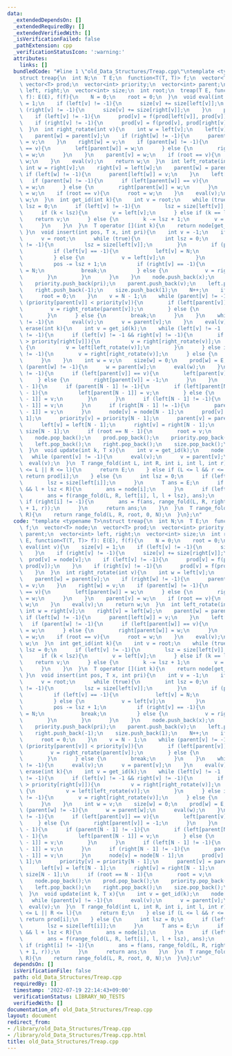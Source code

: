 ```yaml
---
data:
  _extendedDependsOn: []
  _extendedRequiredBy: []
  _extendedVerifiedWith: []
  _isVerificationFailed: false
  _pathExtension: cpp
  _verificationStatusIcon: ':warning:'
  attributes:
    links: []
  bundledCode: "#line 1 \"old_Data_Structures/Treap.cpp\"\ntemplate <typename T>\n\
    struct treap{\n  int N;\n  T E;\n  function<T(T, T)> f;\n  vector<T> node;\n \
    \ vector<T> prod;\n  vector<int> priority;\n  vector<int> parent;\n  vector<int>\
    \ left, right;\n  vector<int> size;\n  int root;\n  treap(T E, function<T(T, T)>\
    \ f): E(E), f(f){\n    N = 0;\n    root = 0;\n  }\n  void eval(int v){\n    size[v]\
    \ = 1;\n    if (left[v] != -1){\n      size[v] += size[left[v]];\n    }\n    if\
    \ (right[v] != -1){\n      size[v] += size[right[v]];\n    }\n    prod[v] = node[v];\n\
    \    if (left[v] != -1){\n      prod[v] = f(prod[left[v]], prod[v]);\n    }\n\
    \    if (right[v] != -1){\n      prod[v] = f(prod[v], prod[right[v]]);\n    }\n\
    \  }\n  int right_rotate(int v){\n    int w = left[v];\n    left[v] = right[w];\n\
    \    parent[w] = parent[v];\n    if (right[w] != -1){\n      parent[right[w]]\
    \ = v;\n    }\n    right[w] = v;\n    if (parent[w] != -1){\n      if (left[parent[w]]\
    \ == v){\n        left[parent[w]] = w;\n      } else {\n        right[parent[w]]\
    \ = w;\n      }\n    }\n    parent[v] = w;\n    if (root == v){\n      root =\
    \ w;\n    }\n    eval(v);\n    return w;\n  }\n  int left_rotate(int v){\n   \
    \ int w = right[v];\n    right[v] = left[w];\n    parent[w] = parent[v];\n   \
    \ if (left[w] != -1){\n      parent[left[w]] = v;\n    }\n    left[w] = v;\n \
    \   if (parent[w] != -1){\n      if (left[parent[w]] == v){\n        left[parent[w]]\
    \ = w;\n      } else {\n        right[parent[w]] = w;\n      }\n    }\n    parent[v]\
    \ = w;\n    if (root == v){\n      root = w;\n    }\n    eval(v);\n    return\
    \ w;\n  }\n  int get_id(int k){\n    int v = root;\n    while (true){\n      int\
    \ lsz = 0;\n      if (left[v] != -1){\n        lsz = size[left[v]];\n      }\n\
    \      if (k < lsz){\n        v = left[v];\n      } else if (k == lsz){\n    \
    \    return v;\n      } else {\n        k -= lsz + 1;\n        v = right[v];\n\
    \      }\n    }\n  }\n  T operator [](int k){\n    return node[get_id(k)];\n \
    \ }\n  void insert(int pos, T x, int pri){\n    int v = -1;\n    if (N > 0){\n\
    \      v = root;\n      while (true){\n        int lsz = 0;\n        if (left[v]\
    \ != -1){\n          lsz = size[left[v]];\n        }\n        if (pos <= lsz){\n\
    \          if (left[v] == -1){\n            left[v] = N;\n            break;\n\
    \          } else {\n            v = left[v];\n          }\n        } else {\n\
    \          pos -= lsz + 1;\n          if (right[v] == -1){\n            right[v]\
    \ = N;\n            break;\n          } else {\n            v = right[v];\n  \
    \        }\n        }\n      }\n    }\n    node.push_back(x);\n    prod.push_back(x);\n\
    \    priority.push_back(pri);\n    parent.push_back(v);\n    left.push_back(-1);\n\
    \    right.push_back(-1);\n    size.push_back(1);\n    N++;\n    if (N == 1){\n\
    \      root = 0;\n    }\n    v = N - 1;\n    while (parent[v] != -1){\n      if\
    \ (priority[parent[v]] < priority[v]){\n        if (left[parent[v]] == v){\n \
    \         v = right_rotate(parent[v]);\n        } else {\n          v = left_rotate(parent[v]);\n\
    \        }\n      } else {\n        break;\n      }\n    }\n    while (parent[v]\
    \ != -1){\n      eval(v);\n      v = parent[v];\n    }\n    eval(v);\n  }\n  void\
    \ erase(int k){\n    int v = get_id(k);\n    while (left[v] != -1 || right[v]\
    \ != -1){\n      if (left[v] != -1 && right[v] != -1){\n        if (priority[left[v]]\
    \ > priority[right[v]]){\n          v = right[right_rotate(v)];\n        } else\
    \ {\n          v = left[left_rotate(v)];\n        }\n      } else if (left[v]\
    \ != -1){\n        v = right[right_rotate(v)];\n      } else {\n        v = left[left_rotate(v)];\n\
    \      }\n    }\n    int w = v;\n    size[w] = 0;\n    prod[w] = E;\n    while\
    \ (parent[w] != -1){\n      w = parent[w];\n      eval(w);\n    }\n    if (parent[v]\
    \ != -1){\n      if (left[parent[v]] == v){\n        left[parent[v]] = -1;\n \
    \     } else {\n        right[parent[v]] = -1;\n      }\n    }\n    if (v != N\
    \ - 1){\n      if (parent[N - 1] != -1){\n        if (left[parent[N - 1]] == N\
    \ - 1){\n          left[parent[N - 1]] = v;\n        } else {\n          right[parent[N\
    \ - 1]] = v;\n        }\n      }\n      if (left[N - 1] != -1){\n        parent[left[N\
    \ - 1]] = v;\n      }\n      if (right[N - 1] != -1){\n        parent[right[N\
    \ - 1]] = v;\n      }\n      node[v] = node[N - 1];\n      prod[v] = prod[N -\
    \ 1];\n      priority[v] = priority[N - 1];\n      parent[v] = parent[N - 1];\n\
    \      left[v] = left[N - 1];\n      right[v] = right[N - 1];\n      size[v] =\
    \ size[N - 1];\n      if (root == N - 1){\n        root = v;\n      }\n    }\n\
    \    node.pop_back();\n    prod.pop_back();\n    priority.pop_back();\n    parent.pop_back();\n\
    \    left.pop_back();\n    right.pop_back();\n    size.pop_back();\n    N--;\n\
    \  }\n  void update(int k, T x){\n    int v = get_id(k);\n    node[v] = x;\n \
    \   while (parent[v] != -1){\n      eval(v);\n      v = parent[v];\n    }\n  \
    \  eval(v);\n  }\n  T range_fold(int L, int R, int i, int l, int r){\n    if (r\
    \ <= L || R <= l){\n      return E;\n    } else if (L <= l && r <= R){\n     \
    \ return prod[i];\n    } else {\n      int lsz = 0;\n      if (left[i] != -1){\n\
    \        lsz = size[left[i]];\n      }\n      T ans = E;\n      if (L <= l + lsz\
    \ && l + lsz < R){\n        ans = node[i];\n      }\n      if (left[i] != -1){\n\
    \        ans = f(range_fold(L, R, left[i], l, l + lsz), ans);\n      }\n     \
    \ if (right[i] != -1){\n        ans = f(ans, range_fold(L, R, right[i], l + lsz\
    \ + 1, r));\n      }\n      return ans;\n    }\n  }\n  T range_fold(int L, int\
    \ R){\n    return range_fold(L, R, root, 0, N);\n  }\n};\n"
  code: "template <typename T>\nstruct treap{\n  int N;\n  T E;\n  function<T(T, T)>\
    \ f;\n  vector<T> node;\n  vector<T> prod;\n  vector<int> priority;\n  vector<int>\
    \ parent;\n  vector<int> left, right;\n  vector<int> size;\n  int root;\n  treap(T\
    \ E, function<T(T, T)> f): E(E), f(f){\n    N = 0;\n    root = 0;\n  }\n  void\
    \ eval(int v){\n    size[v] = 1;\n    if (left[v] != -1){\n      size[v] += size[left[v]];\n\
    \    }\n    if (right[v] != -1){\n      size[v] += size[right[v]];\n    }\n  \
    \  prod[v] = node[v];\n    if (left[v] != -1){\n      prod[v] = f(prod[left[v]],\
    \ prod[v]);\n    }\n    if (right[v] != -1){\n      prod[v] = f(prod[v], prod[right[v]]);\n\
    \    }\n  }\n  int right_rotate(int v){\n    int w = left[v];\n    left[v] = right[w];\n\
    \    parent[w] = parent[v];\n    if (right[w] != -1){\n      parent[right[w]]\
    \ = v;\n    }\n    right[w] = v;\n    if (parent[w] != -1){\n      if (left[parent[w]]\
    \ == v){\n        left[parent[w]] = w;\n      } else {\n        right[parent[w]]\
    \ = w;\n      }\n    }\n    parent[v] = w;\n    if (root == v){\n      root =\
    \ w;\n    }\n    eval(v);\n    return w;\n  }\n  int left_rotate(int v){\n   \
    \ int w = right[v];\n    right[v] = left[w];\n    parent[w] = parent[v];\n   \
    \ if (left[w] != -1){\n      parent[left[w]] = v;\n    }\n    left[w] = v;\n \
    \   if (parent[w] != -1){\n      if (left[parent[w]] == v){\n        left[parent[w]]\
    \ = w;\n      } else {\n        right[parent[w]] = w;\n      }\n    }\n    parent[v]\
    \ = w;\n    if (root == v){\n      root = w;\n    }\n    eval(v);\n    return\
    \ w;\n  }\n  int get_id(int k){\n    int v = root;\n    while (true){\n      int\
    \ lsz = 0;\n      if (left[v] != -1){\n        lsz = size[left[v]];\n      }\n\
    \      if (k < lsz){\n        v = left[v];\n      } else if (k == lsz){\n    \
    \    return v;\n      } else {\n        k -= lsz + 1;\n        v = right[v];\n\
    \      }\n    }\n  }\n  T operator [](int k){\n    return node[get_id(k)];\n \
    \ }\n  void insert(int pos, T x, int pri){\n    int v = -1;\n    if (N > 0){\n\
    \      v = root;\n      while (true){\n        int lsz = 0;\n        if (left[v]\
    \ != -1){\n          lsz = size[left[v]];\n        }\n        if (pos <= lsz){\n\
    \          if (left[v] == -1){\n            left[v] = N;\n            break;\n\
    \          } else {\n            v = left[v];\n          }\n        } else {\n\
    \          pos -= lsz + 1;\n          if (right[v] == -1){\n            right[v]\
    \ = N;\n            break;\n          } else {\n            v = right[v];\n  \
    \        }\n        }\n      }\n    }\n    node.push_back(x);\n    prod.push_back(x);\n\
    \    priority.push_back(pri);\n    parent.push_back(v);\n    left.push_back(-1);\n\
    \    right.push_back(-1);\n    size.push_back(1);\n    N++;\n    if (N == 1){\n\
    \      root = 0;\n    }\n    v = N - 1;\n    while (parent[v] != -1){\n      if\
    \ (priority[parent[v]] < priority[v]){\n        if (left[parent[v]] == v){\n \
    \         v = right_rotate(parent[v]);\n        } else {\n          v = left_rotate(parent[v]);\n\
    \        }\n      } else {\n        break;\n      }\n    }\n    while (parent[v]\
    \ != -1){\n      eval(v);\n      v = parent[v];\n    }\n    eval(v);\n  }\n  void\
    \ erase(int k){\n    int v = get_id(k);\n    while (left[v] != -1 || right[v]\
    \ != -1){\n      if (left[v] != -1 && right[v] != -1){\n        if (priority[left[v]]\
    \ > priority[right[v]]){\n          v = right[right_rotate(v)];\n        } else\
    \ {\n          v = left[left_rotate(v)];\n        }\n      } else if (left[v]\
    \ != -1){\n        v = right[right_rotate(v)];\n      } else {\n        v = left[left_rotate(v)];\n\
    \      }\n    }\n    int w = v;\n    size[w] = 0;\n    prod[w] = E;\n    while\
    \ (parent[w] != -1){\n      w = parent[w];\n      eval(w);\n    }\n    if (parent[v]\
    \ != -1){\n      if (left[parent[v]] == v){\n        left[parent[v]] = -1;\n \
    \     } else {\n        right[parent[v]] = -1;\n      }\n    }\n    if (v != N\
    \ - 1){\n      if (parent[N - 1] != -1){\n        if (left[parent[N - 1]] == N\
    \ - 1){\n          left[parent[N - 1]] = v;\n        } else {\n          right[parent[N\
    \ - 1]] = v;\n        }\n      }\n      if (left[N - 1] != -1){\n        parent[left[N\
    \ - 1]] = v;\n      }\n      if (right[N - 1] != -1){\n        parent[right[N\
    \ - 1]] = v;\n      }\n      node[v] = node[N - 1];\n      prod[v] = prod[N -\
    \ 1];\n      priority[v] = priority[N - 1];\n      parent[v] = parent[N - 1];\n\
    \      left[v] = left[N - 1];\n      right[v] = right[N - 1];\n      size[v] =\
    \ size[N - 1];\n      if (root == N - 1){\n        root = v;\n      }\n    }\n\
    \    node.pop_back();\n    prod.pop_back();\n    priority.pop_back();\n    parent.pop_back();\n\
    \    left.pop_back();\n    right.pop_back();\n    size.pop_back();\n    N--;\n\
    \  }\n  void update(int k, T x){\n    int v = get_id(k);\n    node[v] = x;\n \
    \   while (parent[v] != -1){\n      eval(v);\n      v = parent[v];\n    }\n  \
    \  eval(v);\n  }\n  T range_fold(int L, int R, int i, int l, int r){\n    if (r\
    \ <= L || R <= l){\n      return E;\n    } else if (L <= l && r <= R){\n     \
    \ return prod[i];\n    } else {\n      int lsz = 0;\n      if (left[i] != -1){\n\
    \        lsz = size[left[i]];\n      }\n      T ans = E;\n      if (L <= l + lsz\
    \ && l + lsz < R){\n        ans = node[i];\n      }\n      if (left[i] != -1){\n\
    \        ans = f(range_fold(L, R, left[i], l, l + lsz), ans);\n      }\n     \
    \ if (right[i] != -1){\n        ans = f(ans, range_fold(L, R, right[i], l + lsz\
    \ + 1, r));\n      }\n      return ans;\n    }\n  }\n  T range_fold(int L, int\
    \ R){\n    return range_fold(L, R, root, 0, N);\n  }\n};\n"
  dependsOn: []
  isVerificationFile: false
  path: old_Data_Structures/Treap.cpp
  requiredBy: []
  timestamp: '2022-07-19 22:14:43+09:00'
  verificationStatus: LIBRARY_NO_TESTS
  verifiedWith: []
documentation_of: old_Data_Structures/Treap.cpp
layout: document
redirect_from:
- /library/old_Data_Structures/Treap.cpp
- /library/old_Data_Structures/Treap.cpp.html
title: old_Data_Structures/Treap.cpp
---
```

